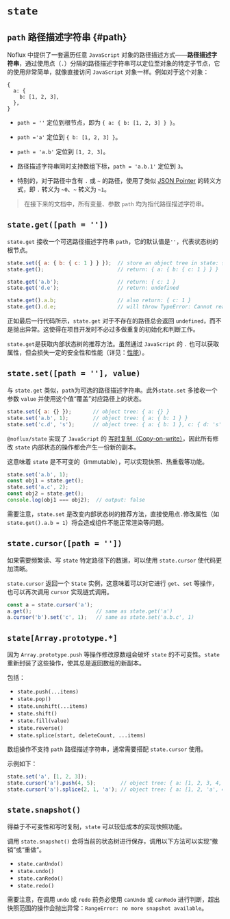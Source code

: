 # `state`

## `path` 路径描述字符串 {#path}

Noflux 中提供了一套遍历任意 `JavaScript` 对象的路径描述方式——**路径描述字符串**，通过使用点（`.`）分隔的路径描述字符串可以定位至对象的特定子节点，它的使用非常简单，就像直接访问 `JavaScript` 对象一样。例如对于这个对象：

```
{
  a: {
    b: [1, 2, 3],
  },
}
```

* `path = ''` 定位到根节点，即为 `{ a: { b: [1, 2, 3] } }`。

* `path ='a'` 定位到 `{ b: [1, 2, 3] }`。

* `path = 'a.b'` 定位到 `[1, 2, 3]`。

* 路径描述字符串同时支持数组下标，`path = 'a.b.1'` 定位到 `3`。

* 特别的，对于路径中含有 `.` 或 `~` 的路径，使用了类似 [JSON Pointer](http://tools.ietf.org/html/rfc6901) 的转义方式，即 `.` 转义为 `~0`、`~` 转义为 `~1`。

> 在接下来的文档中，所有变量、参数 `path` 均为指代路径描述字符串。

## `state.get([path = ''])`

`state.get` 接收一个可选路径描述字符串 `path`，它的默认值是`''`，代表状态树的根节点。

```js
state.set({ a: { b: { c: 1 } } });  // store an object tree in state: { a: { b: { c: 1 } } }
state.get();                        // return: { a: { b: { c: 1 } } }

state.get('a.b');                   // return: { c: 1 }
state.get('d.e');                   // return: undefined

state.get().a.b;                    // also return: { c: 1 }
state.get().d.e;                    // will throw TypeError: Cannot read property 'e' of undefined
```

正如最后一行代码所示，`state.get` 对于不存在的路径总会返回 `undefined`，而不是抛出异常。这使得在项目开发时不必过多做重复的初始化和判断工作。

`state.get`是获取内部状态树的推荐方法。虽然通过 `JavaScript` 的 `.` 也可以获取属性，但会损失一定的安全性和性能（详见：[性能](#)）。

## `state.set([path = ''], value)`

与 `state.get` 类似，`path`为可选的路径描述字符串。此外`state.set` 多接收一个参数 `value` 并使用这个值“覆盖”对应路径上的状态。

```js
state.set({ a: {} });       // object tree: { a: {} }
state.set('a.b', 1);        // object tree: { a: { b: 1 } }
state.set('c.d', 's');      // object tree: { a: { b: 1 }, c: { d: 's' } }
```

`@noflux/state` 实现了 `JavaScript` 的 [写时复制（Copy-on-write）](https://zh.wikipedia.org/zh-cn/%E5%86%99%E5%85%A5%E6%97%B6%E5%A4%8D%E5%88%B6)，因此所有修改 `state` 内部状态的操作都会产生一份新的副本。

这意味着 `state` 是不可变的（immutable），可以实现快照、热重载等功能。

```js
state.set('a.b', 1);
const obj1 = state.get();
state.set('a.c', 2);
const obj2 = state.get();
console.log(obj1 === obj2);  // output: false
```

需要注意，`state.set` 是改变内部状态树的推荐方法，直接使用点`.`修改属性（如 `state.get().a.b = 1`）将会造成组件不能正常渲染等问题。

## `state.cursor([path = ''])`

如果需要频繁读、写 `state` 特定路径下的数据，可以使用 `state.cursor` 使代码更加清晰。

`state.cursor` 返回一个 `State` 实例，这意味着可以对它进行 `get`、`set` 等操作，也可以再次调用 `cursor` 实现链式调用。

```js
const a = state.cursor('a');
a.get();                     // same as state.get('a')
a.cursor('b').set('c', 1);   // same as state.set('a.b.c', 1)
```
## `state[Array.prototype.*]`

因为 `Array.prototype.push` 等操作修改原数组会破坏 `state` 的不可变性。`state` 重新封装了这些操作，使其总是返回数组的新副本。

包括：

* `state.push(...items)`
* `state.pop()`
* `state.unshift(...items)`
* `state.shift()`
* `state.fill(value)`
* `state.reverse()`
* `state.splice(start, deleteCount, ...items)`

数组操作不支持 `path` 路径描述字符串，通常需要搭配 `state.cursor` 使用。

示例如下：

```js
state.set('a', [1, 2, 3]);
state.cursor('a').push(4, 5);        // object tree: { a: [1, 2, 3, 4, 5] }
state.cursor('a').splice(2, 1, 'a'); // object tree: { a: [1, 2, 'a', 4, 5] }
```
## `state.snapshot()`

得益于不可变性和写时复制，`state` 可以较低成本的实现快照功能。

调用 `state.snapshot()` 会将当前的状态树进行保存，调用以下方法可以实现“撤销”或“重做”。

* `state.canUndo()`
* `state.undo()`
* `state.canRedo()`
* `state.redo()`

需要注意，在调用 `undo` 或 `redo` 前务必使用 `canUndo` 或 `canRedo` 进行判断，超出快照范围的操作会抛出异常：`RangeError: no more snapshot available`。
